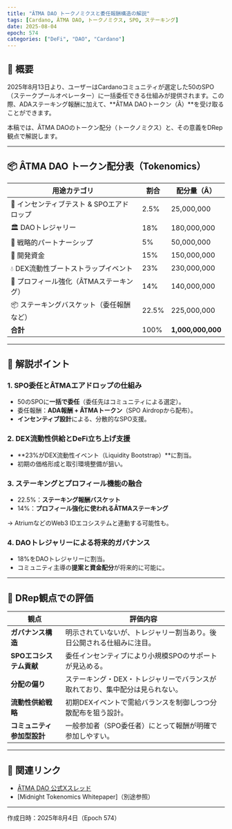 ```yaml
---
title: "ÂTMA DAO トークノミクスと委任報酬構造の解説"
tags: [Cardano, ÂTMA DAO, トークノミクス, SPO, ステーキング]
date: 2025-08-04
epoch: 574
categories: ["DeFi", "DAO", "Cardano"]
---
```


## 🧠 概要

2025年8月13日より、ユーザーはCardanoコミュニティが選定した50のSPO（ステークプールオペレーター）に一括委任できる仕組みが提供されます。この際、ADAステーキング報酬に加えて、**ÂTMA DAOトークン（Â）**を受け取ることができます。

本稿では、ÂTMA DAOのトークン配分（トークノミクス）と、その意義をDRep観点で解説します。

---

## 📦 ÂTMA DAO トークン配分表（Tokenomics）

| 用途カテゴリ                               | 割合  | 配分量（Â）       |
|--------------------------------------------|------|-------------------|
| 🧪 インセンティブテスト & SPOエアドロップ | 2.5% | 25,000,000        |
| 🏛 DAOトレジャリー                          | 18%  | 180,000,000       |
| 🤝 戦略的パートナーシップ                  | 5%   | 50,000,000        |
| 🔧 開発資金                                 | 15%  | 150,000,000       |
| 💧 DEX流動性ブートストラップイベント       | 23%  | 230,000,000       |
| 🌟 プロフィール強化（ÂTMAステーキング）     | 14%  | 140,000,000       |
| 📦 ステーキングバスケット（委任報酬など） | 22.5%| 225,000,000       |
| **合計**                                   | 100% | **1,000,000,000** |

---

## 🎯 解説ポイント

### 1. SPO委任とÂTMAエアドロップの仕組み

- 50のSPOに**一括で委任**（委任先はコミュニティによる選定）。
- 委任報酬：**ADA報酬 + ÂTMAトークン**（SPO Airdropから配布）。
- **インセンティブ設計**による、分散的なSPO支援。

### 2. DEX流動性供給とDeFi立ち上げ支援

- **23%がDEX流動性イベント（Liquidity Bootstrap）**に割当。
- 初期の価格形成と取引環境整備が狙い。

### 3. ステーキングとプロフィール機能の融合

- 22.5%：**ステーキング報酬バスケット**
- 14%：**プロフィール強化に使われるÂTMAステーキング**

→ AtriumなどのWeb3 IDエコシステムと連動する可能性も。

### 4. DAOトレジャリーによる将来的ガバナンス

- 18%をDAOトレジャリーに割当。
- コミュニティ主導の**提案と資金配分**が将来的に可能に。

---

## 🧭 DRep観点での評価

| 観点                         | 評価内容                                                                 |
|----------------------------|--------------------------------------------------------------------------|
| **ガバナンス構造**          | 明示されていないが、トレジャリー割当あり。後日公開される仕組みに注目。       |
| **SPOエコシステム貢献**    | 委任インセンティブにより小規模SPOのサポートが見込める。                        |
| **分配の偏り**              | ステーキング・DEX・トレジャリーでバランスが取れており、集中配分は見られない。  |
| **流動性供給戦略**          | 初期DEXイベントで需給バランスを制御しつつ分散配布を狙う設計。                  |
| **コミュニティ参加型設計** | 一般参加者（SPO委任者）にとって報酬が明確で参加しやすい。                    |

---

## 🔗 関連リンク

- [ÂTMA DAO 公式Xスレッド](https://x.com/AtmaDao)
- [Midnight Tokenomics Whitepaper]（別途参照）

---

作成日時：2025年8月4日（Epoch 574）
